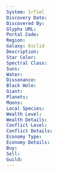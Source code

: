 ```yaml
---
System: Irfiel
Discovery Date:
Discovered By:
Glyphs URL:
Portal Code:
Region:
Galaxy: Euclid
Description:
Star Color:
Spectral Class:
Suns:
Water:
Dissonance:
Black Hole:
Giant:
Planets:
Moons:
Local Species:
Wealth Level:
Wealth Details:
Conflict Level:
Conflict Details:
Economy Type:
Economy Details:
Buy:
Sell:
Guild:
---
```

